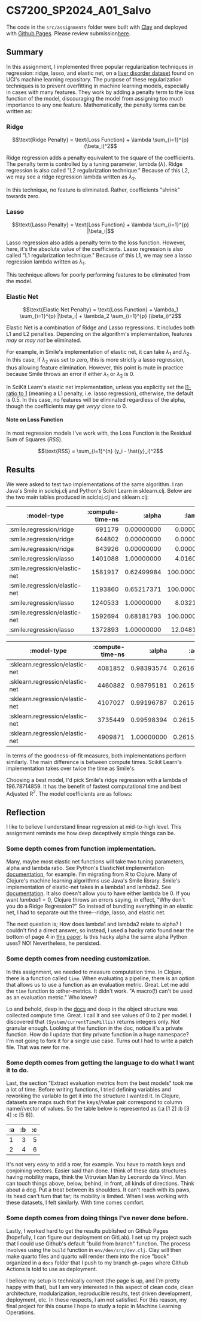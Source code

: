 # CS7200_SP2024_A01_Salvo

The code in the `src/assignments` folder were built with [Clay](https://scicloj.github.io/clay/) and deployed with [Github Pages](https://pages.github.com/). Please review submission[here](https://adabwana.github.io/linear-regression/).

## Summary

In this assignment, I implemented three popular regularization techniques in regression: ridge, lasso, and elastic net, on a [liver disorder dataset](https://archive.ics.uci.edu/dataset/60/liver+disorders) found on UCI's machine learning repository. The purpose of these regularization techniques is to prevent overfitting in machine learning models, especially in cases with many features. They work by adding a penalty term to the loss function of the model, discouraging the model from assigning too much importance to any one feature. Mathematically, the penalty terms can be written as:

### Ridge
$$\text{Ridge Penalty} = \text{Loss Function} + \lambda \sum_{i=1}^{p} (\beta_i)^2$$

Ridge regression adds a penalty equivalent to the square of the coefficients. The penalty term is controlled by a tuning parameter, lambda ($λ$). Ridge regression is also called "L2 regularization technique." Because of this L2, we may see a ridge regression lambda written as $\lambda_2$.

In this technique, no feature is eliminated. Rather, coefficients "shrink" towards zero.

### Lasso
$$\text{Lasso Penalty} = \text{Loss Function} + \lambda \sum_{i=1}^{p} |\beta_i|$$

Lasso regression also adds a penalty term to the loss function. However, here, it's the absolute value of the coefficients. Lasso regression is also called "L1 regularization technique." Because of this L1, we may see a lasso regression lambda written as $\lambda_1$.

This technique allows for poorly performing features to be eliminated from the model.

### Elastic Net
$$\text{Elastic Net Penalty} = \text{Loss Function} + \lambda_1 \sum_{i=1}^{p} |\beta_i| + \lambda_2 \sum_{i=1}^{p} (\beta_i)^2$$

Elastic Net is a combination of Ridge and Lasso regressions. It includes both L1 and L2 penalties. Depending on the algorithm's implementation, features *may* or *may not* be eliminated.

For example, in Smile's implementation of elastic net, it can take $\lambda_1$ and $\lambda_2$. In this case, if $\lambda_2$ was set to zero, this is more strictly a lasso regression, thus allowing feature elimination. However, this point is mute in practice because Smile throws an error if either $\lambda_1$ or $\lambda_2$ is 0. 

In SciKit Learn's elastic net implementation, unless you explicitly set the [l1-ratio to 1](https://scikit-learn.org/stable/modules/generated/sklearn.linear_model.ElasticNet.html) (meaning a L1 penalty, i.e. lasso regression), otherwise, the default is 0.5. In this case, no features will be eliminated regardless of the alpha, though the coefficients may get *veryy* close to 0. 

#### Note on $\text{Loss Function}$
In most regression models I've work with, the $\text{Loss Function}$ is the $\text{Residual Sum of Squares}$ ($RSS$).

$$\text{RSS} = \sum_{i=1}^{n} (y_i - \hat{y}_i)^2$$

## Results

We were asked to test two implementations of the same algorithm. I ran Java's Smile in scicloj.clj and Python's Scikit Learn in sklearn.clj. Below are the two main tables produced in scicloj.clj and sklearn.clj:

|                   :model-type | :compute-time-ns |     :alpha |     :lambda1 |     :lambda2 |    :adj-r2 |       :mae |      :rmse |
|-------------------------------|-----------------:|-----------:|-------------:|-------------:|-----------:|-----------:|-----------:|
|       :smile.regression/ridge |           691179 | 0.00000000 |   0.00000000 | 196.78714859 | 0.27138367 | 2.19656820 | 2.88244828 |
|       :smile.regression/ridge |           644802 | 0.00000000 |   0.00000000 | 192.77108434 | 0.27131830 | 2.19552025 | 2.88102276 |
|       :smile.regression/ridge |           843926 | 0.00000000 |   0.00000000 | 188.75502008 | 0.27124938 | 2.19445469 | 2.87959384 |
|       :smile.regression/lasso |          1401088 | 1.00000000 |   4.01606426 |   0.00000000 | 0.26141892 | 2.73072125 | 3.40320579 |
| :smile.regression/elastic-net |          1581917 | 0.62499984 | 100.00000000 |  60.00004000 | 0.26059398 | 2.22496112 | 2.92246056 |
| :smile.regression/elastic-net |          1193860 | 0.65217371 | 100.00000000 |  53.33338000 | 0.26021738 | 2.22204401 | 2.91718016 |
|       :smile.regression/lasso |          1240533 | 1.00000000 |   8.03212851 |   0.00000000 | 0.25986847 | 2.73272023 | 3.40683967 |
| :smile.regression/elastic-net |          1592694 | 0.68181793 | 100.00000000 |  46.66672000 | 0.25984550 | 2.21890789 | 2.91171010 |
|       :smile.regression/lasso |          1372893 | 1.00000000 |  12.04819277 |   0.00000000 | 0.25806319 | 2.73472124 | 3.41060937 |

|                     :model-type | :compute-time-ns |     :alpha |    :adj-r2 |       :mae |      :rmse |
|---------------------------------|-----------------:|-----------:|-----------:|-----------:|-----------:|
| :sklearn.regression/elastic-net |          4081852 | 0.98393574 | 0.26161668 | 2.30607905 | 3.04582307 |
| :sklearn.regression/elastic-net |          4460882 | 0.98795181 | 0.26159480 | 2.30679512 | 3.04693277 |
| :sklearn.regression/elastic-net |          4107027 | 0.99196787 | 0.26157229 | 2.30750974 | 3.04804261 |
| :sklearn.regression/elastic-net |          3735449 | 0.99598394 | 0.26154913 | 2.30822291 | 3.04915259 |
| :sklearn.regression/elastic-net |          4909871 | 1.00000000 | 0.26152532 | 2.30893464 | 3.05026269 |

In terms of the goodness-of-fit measures, both implementations perform similarly. The main difference is between compute times. Scikit Learn's implementation takes over twice the time as Smile's.

Choosing a best model, I'd pick Smile's ridge regression with a lambda of 196.78714859. It has the benefit of fastest computational time and best Adjusted R$^2$. The model coefficients are as follows:

## Reflection

I like to believe I understand linear regression at mid-to-high level. This assignment reminds me how deep deceptively simple things can be.

### Some depth comes from function implementation.
Many, maybe most elastic net functions will take two tuning parameters, alpha and lambda ratio. See Python's ElasticNet implementation [documentation](https://ibex.readthedocs.io/en/latest/api_ibex_sklearn_linear_model_elasticnet.html), for example. I'm migrating from R to Clojure. Many of Clojure's machine learning algorithms use Java's Smile library. Smile's implementation of elastic-net takes in a lambda1 and lambda2. See [documentation](https://haifengl.github.io/api/java/smile/regression/ElasticNet.html). It also doesn't allow you to have either lambda be 0. If you want $lambda1 = 0$, Clojure throws an errors saying, in effect, "Why don't you do a Ridge Regression?" So instead of bundling everything in an elastic net, I had to separate out the three--ridge, lasso, and elastic net.

The next question is; How does lambda1 and lambda2 relate to alpha? I couldn't find a direct answer, so instead, I used a hacky ratio found near the bottom of page 4 in [this paper](https://hastie.su.domains/Papers/elasticnet.pdf). Is this hacky alpha the same alpha Python uses? NO! Nevertheless, he persisted.

### Some depth comes from needing customization.
In this assignment, we needed to measure computation time. In Clojure, there is a function called `time`. When evaluating a pipeline, there is an option that allows us to use a function as an evaluation metric. Great. Let me add the `time` function to :other-metrics. It didn't work. "A macro(!) can't be used as an evaluation metric." Who knew?

Lo and behold, deep in the [docs](https://github.com/scicloj/metamorph.ml/blob/main/src/scicloj/metamorph/ml.clj#L98) and deep in the object structure was collected compute time. Great. I call it and see values of 0 to 2 per model. I discovered that `(System/currentTimeMillis)` returns integers only. Not granular enough. Looking at the function in the doc, notice it's a private function. How do I update that tiny private function in a huge namespace? I'm not going to fork it for a single use case. Turns out I had to write a patch file. That was new for me.

### Some depth comes from getting the language to do what I want it to do.
Last, the section "Extract evaluation metrics from the best models" took me a lot of time. Before writing functions, I tried defining variables and reworking the variable to get it into the structure I wanted it. In Clojure, datasets are maps such that the keys//value pair correspond to column name//vector of values. So the table below is represented as {:a [1 2] :b [3 4] :c [5 6]}.

|:a | :b | :c |
|---|---:|--:|
| 1 | 3 | 5 |
| 2 | 4 | 6 |

It's not very easy to add a row, for example. You have to match keys and conjoining vectors. Easier said than done. I think of these data structures having mobility maps, think the Vitruvian Man by Leonardo da Vinci. Man can touch things above, below, behind, in front, all kinds of directions. Think about a dog. Put a treat between its shoulders. It can't reach with its paws, its head can't turn that far; its mobility is limited. When I was working with these datasets, I felt similarly. With time comes comfort.

### Some depth comes from doing things I've never done before.
Lastly, I worked hard to get the results published on Github Pages (hopefully, I can figure our deployment on GitLab). I set up my project such that I could use Github's default "build from branch" function. The process involves using the `build` function in `env/dev/src/dev.clj`. Clay will then make quarto files and quarto will render them into the nice "book" organized in a `docs` folder that I push to my branch `gh-pages` where Github Actions is told to use as deployment. 

I believe my setup is technically correct (the page is up, and I'm pretty happy with that), but I am very interested in this aspect of clean code, clean architecture, modularization, reproducible results, test driven development, deployment, etc. In these respects, I am not satisfied. For this reason, my final project for this course I hope to study a topic in Machine Learning Operations.
